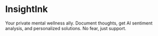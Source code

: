 # InsightInk
Your private mental wellness ally. Document thoughts, get AI sentiment analysis, and personalized solutions. No fear, just support.
